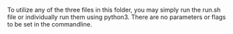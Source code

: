 To utilize any of the three files in this folder, you may simply run the run.sh file or individually run them using python3. 
There are no parameters or flags to be set in the commandline.